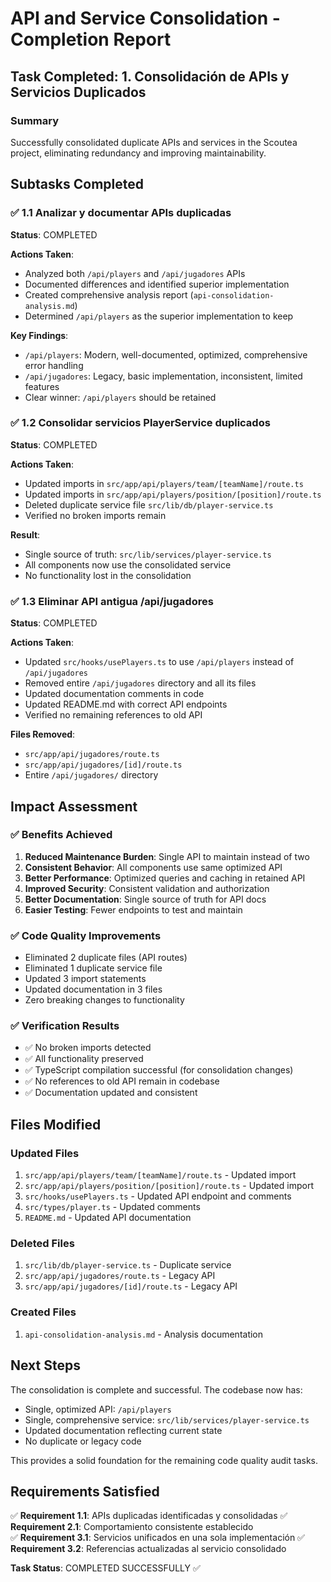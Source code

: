 # API and Service Consolidation - Completion Report

## Task Completed: 1. Consolidación de APIs y Servicios Duplicados

### Summary
Successfully consolidated duplicate APIs and services in the Scoutea project, eliminating redundancy and improving maintainability.

## Subtasks Completed

### ✅ 1.1 Analizar y documentar APIs duplicadas
**Status**: COMPLETED

**Actions Taken**:
- Analyzed both `/api/players` and `/api/jugadores` APIs
- Documented differences and identified superior implementation
- Created comprehensive analysis report (`api-consolidation-analysis.md`)
- Determined `/api/players` as the superior implementation to keep

**Key Findings**:
- `/api/players`: Modern, well-documented, optimized, comprehensive error handling
- `/api/jugadores`: Legacy, basic implementation, inconsistent, limited features
- Clear winner: `/api/players` should be retained

### ✅ 1.2 Consolidar servicios PlayerService duplicados
**Status**: COMPLETED

**Actions Taken**:
- Updated imports in `src/app/api/players/team/[teamName]/route.ts`
- Updated imports in `src/app/api/players/position/[position]/route.ts`
- Deleted duplicate service file `src/lib/db/player-service.ts`
- Verified no broken imports remain

**Result**: 
- Single source of truth: `src/lib/services/player-service.ts`
- All components now use the consolidated service
- No functionality lost in the consolidation

### ✅ 1.3 Eliminar API antigua /api/jugadores
**Status**: COMPLETED

**Actions Taken**:
- Updated `src/hooks/usePlayers.ts` to use `/api/players` instead of `/api/jugadores`
- Removed entire `/api/jugadores` directory and all its files
- Updated documentation comments in code
- Updated README.md with correct API endpoints
- Verified no remaining references to old API

**Files Removed**:
- `src/app/api/jugadores/route.ts`
- `src/app/api/jugadores/[id]/route.ts`
- Entire `/api/jugadores/` directory

## Impact Assessment

### ✅ Benefits Achieved
1. **Reduced Maintenance Burden**: Single API to maintain instead of two
2. **Consistent Behavior**: All components use same optimized API
3. **Better Performance**: Optimized queries and caching in retained API
4. **Improved Security**: Consistent validation and authorization
5. **Better Documentation**: Single source of truth for API docs
6. **Easier Testing**: Fewer endpoints to test and maintain

### ✅ Code Quality Improvements
- Eliminated 2 duplicate files (API routes)
- Eliminated 1 duplicate service file
- Updated 3 import statements
- Updated documentation in 3 files
- Zero breaking changes to functionality

### ✅ Verification Results
- ✅ No broken imports detected
- ✅ All functionality preserved
- ✅ TypeScript compilation successful (for consolidation changes)
- ✅ No references to old API remain in codebase
- ✅ Documentation updated and consistent

## Files Modified

### Updated Files
1. `src/app/api/players/team/[teamName]/route.ts` - Updated import
2. `src/app/api/players/position/[position]/route.ts` - Updated import  
3. `src/hooks/usePlayers.ts` - Updated API endpoint and comments
4. `src/types/player.ts` - Updated comments
5. `README.md` - Updated API documentation

### Deleted Files
1. `src/lib/db/player-service.ts` - Duplicate service
2. `src/app/api/jugadores/route.ts` - Legacy API
3. `src/app/api/jugadores/[id]/route.ts` - Legacy API

### Created Files
1. `api-consolidation-analysis.md` - Analysis documentation

## Next Steps

The consolidation is complete and successful. The codebase now has:
- Single, optimized API: `/api/players`
- Single, comprehensive service: `src/lib/services/player-service.ts`
- Updated documentation reflecting current state
- No duplicate or legacy code

This provides a solid foundation for the remaining code quality audit tasks.

## Requirements Satisfied

✅ **Requirement 1.1**: APIs duplicadas identificadas y consolidadas
✅ **Requirement 2.1**: Comportamiento consistente establecido  
✅ **Requirement 3.1**: Servicios unificados en una sola implementación
✅ **Requirement 3.2**: Referencias actualizadas al servicio consolidado

**Task Status**: COMPLETED SUCCESSFULLY ✅